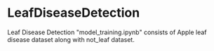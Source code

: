 # LeafDiseaseDetection
Leaf Disease Detection
"model_training.ipynb" consists of Apple leaf disease dataset along with not_leaf dataset.
